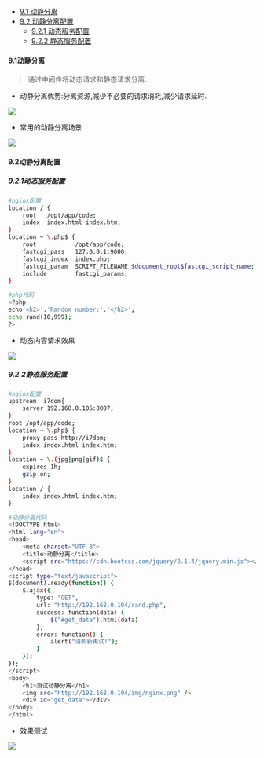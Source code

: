 + [9.1 动静分离](#9.1动静分离)
+ [9.2 动静分离配置](#9.2动静分离配置)
	+ [9.2.1 动态服务配置](#9.2.1动态服务配置)
	+ [9.2.2 静态服务配置](#9.2.2静态服务配置)




#### 9.1动静分离
>  通过中间件将动态请求和静态请求分离.

* 动静分离优势:分离资源,减少不必要的请求消耗,减少请求延时.

![][static-topology] 


* 常用的动静分离场景

![][jsp-img-topology]

#### 9.2动静分离配置

##### 9.2.1动态服务配置
```bash
#nginx配置
location / {
	root   /opt/app/code;
	index  index.html index.htm;
}
location ~ \.php$ {
	root           /opt/app/code;
	fastcgi_pass   127.0.0.1:9000;
	fastcgi_index  index.php;
	fastcgi_param  SCRIPT_FILENAME $document_root$fastcgi_script_name;
	include        fastcgi_params;
}

#php代码
<?php
echo'<h2>'.'Random number:'.'</h2>';
echo rand(10,999);
?>
```

* 动态内容请求效果

![][rand-code]

##### 9.2.2静态服务配置
```bash
#nginx配置
upstream  i7dom{
    server 192.168.0.105:8007;
}
root /opt/app/code;
location ~ \.php$ {
	proxy_pass http://i7dom;
	index index.html index.htm;
}
location ~ \.(jpg|png|gif)$ {
	expires 1h;
	gzip on;
}
location / {
	index index.html index.htm;
}

#动静分离代码
<!DOCTYPE html>
<html lang="en">
<head>
	<meta charset="UTF-8">
	<title>动静分离</title>
	<script src="https://cdn.bootcss.com/jquery/2.1.4/jquery.min.js"></script>
</head>
<script type="text/javascript">
$(document).ready(function() {
	$.ajax({
		type: "GET",
		url: "http://192.168.0.104/rand.php",
		success: function(data) {
			$("#get_data").html(data)
		},
		error: function() {
			alert("请刷新再试!");
		}
	});
});
</script>
<body>
	<h1>测试动静分离</h1>
	<img src="http://192.168.0.104/img/nginx.png" />
	<div id="get_data"></div>
</body>
</html>
```

* 效果测试

![][rand-test]










[static-topology]:./static-topology.png
[jsp-img-topology]:./jsp-img-topology.png
[rand-code]:./rand-code.png
[rand-test]:./rand-test.png
